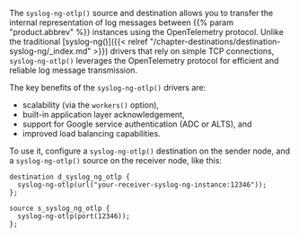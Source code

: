 ---
---
The `syslog-ng-otlp()` source and destination allows you to transfer the internal representation of log messages between {{% param "product.abbrev" %}} instances using the OpenTelemetry protocol. Unlike the traditional [syslog-ng()]({{< relref "/chapter-destinations/destination-syslog-ng/_index.md" >}}) drivers that rely on simple TCP connections, `syslog-ng-otlp()` leverages the OpenTelemetry protocol for efficient and reliable log message transmission.

The key benefits of the `syslog-ng-otlp()` drivers are:

- scalability (via the `workers()` option),
- built-in application layer acknowledgement,
- support for Google service authentication (ADC or ALTS), and
- improved load balancing capabilities.

To use it, configure a `syslog-ng-otlp()` destination on the sender node, and a `syslog-ng-otlp()` source on the receiver node, like this:

```shell
destination d_syslog_ng_otlp {
  syslog-ng-otlp(url("your-receiver-syslog-ng-instance:12346"));
};
```

```shell
source s_syslog_ng_otlp {
  syslog-ng-otlp(port(12346));
};
```
